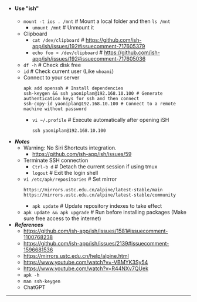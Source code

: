 - #### Use "ish"
    - `mount -t ios . /mnt` # Mount a local folder and then `ls /mnt`
        - `umount /mnt` # Unmount it
    - Clipboard
        - `cat /dev/clipboard` # https://github.com/ish-app/ish/issues/192#issuecomment-717605379
        - `echo foo > /dev/clipboard` # https://github.com/ish-app/ish/issues/192#issuecomment-717605036
    - `df -h` # Check disk free
    - `id` # Check current user (Like `whoami`)
    - Connect to your server
      ```
      apk add openssh # Install dependencies
      ssh-keygen && ssh yaoniplan@192.168.10.100 # Generate authentication keys for ssh and then connect
      ssh-copy-id yaoniplan@192.168.10.100 # Connect to a remote machine without password
      ```
        - `vi ~/.profile` # Execute automatically after opening iSH
          ```
          ssh yaoniplan@192.168.10.100
          ```
- ***Notes***
    - Warning: No Siri Shortcuts integration.
        - https://github.com/ish-app/ish/issues/59
    - Terminate SSH connection
        - `Ctrl-b d` # Detach the current session if using tmux
        - `logout` # Exit the login shell
    - `vi /etc/apk/repositories` # Set mirror
      ```
      https://mirrors.ustc.edu.cn/alpine/latest-stable/main
      https://mirrors.ustc.edu.cn/alpine/latest-stable/community
      ```
        - `apk update` # Update repository indexes to take effect
    - `apk update && apk upgrade` # Run before installing packages (Make sure free access to the internet)
- ***References***
    - https://github.com/ish-app/ish/issues/1581#issuecomment-1100768238
    - https://github.com/ish-app/ish/issues/2139#issuecomment-1596681536
    - https://mirrors.ustc.edu.cn/help/alpine.html
    - https://www.youtube.com/watch?v=-VBMYK3Sy54
    - https://www.youtube.com/watch?v=R44NXv7QUek
    - `apk -h`
    - `man ssh-keygen`
    - ChatGPT
- ---
